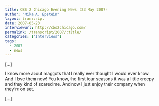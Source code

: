 ```yaml
---
title: CBS 2 Chicago Evening News (23 May 2007)
author: "Mika A. Epstein"
layout: transcript
date: 2007-05-23
interviewurl: http://cbs2chicago.com/
permalink: /transcript/2007/:title/
categories: ["Interviews"]
tags:
  - 2007
  - news
---
```


[...]

I know more about maggots that I really ever thought I would ever know. And I love them now! You know, the first four seasons it was a little creepy and they kind of scared me. And now I just enjoy their company when they're on set.

[...]